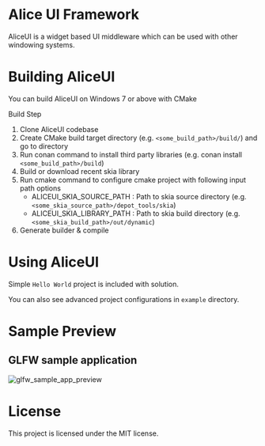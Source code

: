 # Alice UI Framework

AliceUI is a widget based UI middleware which can be used with other windowing systems. 

# Building AliceUI

You can build AliceUI on Windows 7 or above with CMake

Build Step
1. Clone AliceUI codebase
2. Create CMake build target directory (e.g. `<some_build_path>/build/`) and go to directory
3. Run conan command to install third party libraries (e.g. conan install `<some_build_path>/build`)
4. Build or download recent skia library
5. Run cmake command to configure cmake project with following input path options
    - ALICEUI_SKIA_SOURCE_PATH : Path to skia source directory (e.g. `<some_skia_source_path>/depot_tools/skia`)
    - ALICEUI_SKIA_LIBRARY_PATH : Path to skia build directory (e.g. `<some_skia_build_path>/out/dynamic`)
6. Generate builder & compile

# Using AliceUI

Simple `Hello World` project is included with solution.

You can also see advanced project configurations in `example` directory.

# Sample Preview

## GLFW sample application

![glfw_sample_app_preview](./media/glfw_sample_app_running.gif)

# License

This project is licensed under the MIT license.

